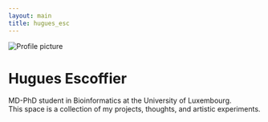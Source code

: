 ```yaml
---
layout: main
title: hugues_esc
---
```


<main>
  <img src="./assets/profile_picture.tif" alt="Profile picture" class="profile" />

  <h1>Hugues Escoffier</h1>

  <p class="subtitle">
    MD-PhD student in Bioinformatics at the University of Luxembourg. <br>
    This space is a collection of my projects, thoughts, and artistic experiments.
  </p>
</main>
